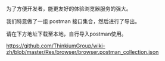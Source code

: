 为了方便开发者，能更友好的体验浏览器服务的强大。

我们特意做了一组 postman 接口集合，然后进行了导出。

请在下方地址下载至本地，自行导入postman使用。



https://github.com/ThinkiumGroup/wiki-zh/blob/master/Res/browser/browser.postman_collection.json

